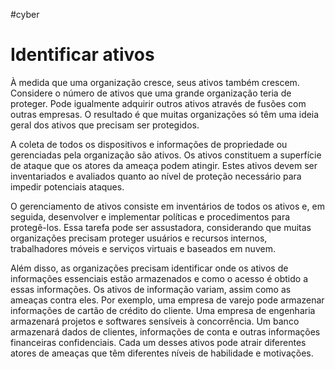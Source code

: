 #cyber 
# Identificar ativos

À medida que uma organização cresce, seus ativos também crescem. Considere o número de ativos que uma grande organização teria de proteger. Pode igualmente adquirir outros ativos através de fusões com outras empresas. O resultado é que muitas organizações só têm uma ideia geral dos ativos que precisam ser protegidos.

A coleta de todos os dispositivos e informações de propriedade ou gerenciadas pela organização são ativos. Os ativos constituem a superfície de ataque que os atores da ameaça podem atingir. Estes ativos devem ser inventariados e avaliados quanto ao nível de proteção necessário para impedir potenciais ataques.

O gerenciamento de ativos consiste em inventários de todos os ativos e, em seguida, desenvolver e implementar políticas e procedimentos para protegê-los. Essa tarefa pode ser assustadora, considerando que muitas organizações precisam proteger usuários e recursos internos, trabalhadores móveis e serviços virtuais e baseados em nuvem.

Além disso, as organizações precisam identificar onde os ativos de informações essenciais estão armazenados e como o acesso é obtido a essas informações. Os ativos de informação variam, assim como as ameaças contra eles. Por exemplo, uma empresa de varejo pode armazenar informações de cartão de crédito do cliente. Uma empresa de engenharia armazenará projetos e softwares sensíveis à concorrência. Um banco armazenará dados de clientes, informações de conta e outras informações financeiras confidenciais. Cada um desses ativos pode atrair diferentes atores de ameaças que têm diferentes níveis de habilidade e motivações.






